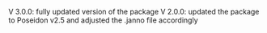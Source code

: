 V 3.0.0: fully updated version of the package
V 2.0.0: updated the package to Poseidon v2.5 and adjusted the .janno file accordingly
